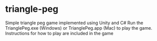 # triangle-peg
Simple triangle peg game implemented using Unity and C#
Run the TrianglePeg.exe (Windows) or TrianglePeg.app (Mac) to play the game. 
Instructions for how to play are included in the game
